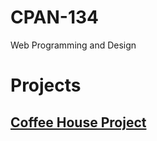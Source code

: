 # CPAN-134
Web Programming and Design

# Projects
## [Coffee House Project](https://n01635529.github.io/CPAN-134/Coffee_House_Menu/Home.html)